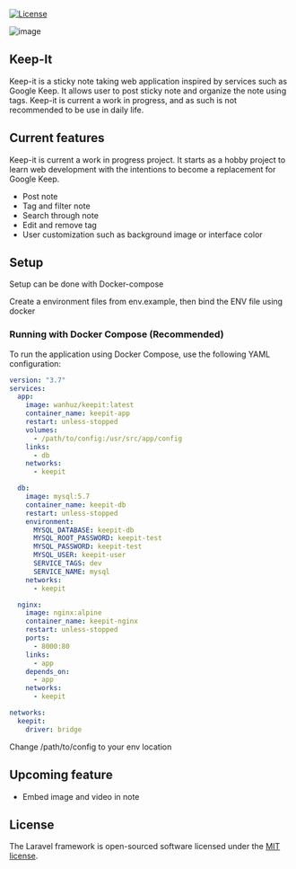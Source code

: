 <p align="left">
  <a href="https://packagist.org/packages/laravel/framework"><img src="https://img.shields.io/packagist/l/laravel/framework" alt="License"></a>
</p>

![image](https://github.com/wanhuz/keep-it/assets/12682216/212bd05d-b2fe-4142-b38d-ab17a225dd1c)


## Keep-It

Keep-it is a sticky note taking web application inspired by services such as Google Keep. It allows user to post sticky note and organize the note using tags. Keep-it is current a work in progress, and as such is not recommended to be use in daily life. 

## Current features

Keep-it is current a work in progress project. It starts as a hobby project to learn web development with the intentions to become a replacement for Google Keep.

- Post note
- Tag and filter note
- Search through note
- Edit and remove tag
- User customization such as background image or interface color

## Setup
Setup can be done with Docker-compose

Create a environment files from env.example, then bind the ENV file using docker

### Running with Docker Compose (Recommended)
To run the application using Docker Compose, use the following YAML configuration:

```yml
version: "3.7"
services:
  app:
    image: wanhuz/keepit:latest
    container_name: keepit-app
    restart: unless-stopped
    volumes:
      - /path/to/config:/usr/src/app/config
    links:
      - db
    networks:
      - keepit

  db:
    image: mysql:5.7
    container_name: keepit-db
    restart: unless-stopped
    environment:
      MYSQL_DATABASE: keepit-db
      MYSQL_ROOT_PASSWORD: keepit-test
      MYSQL_PASSWORD: keepit-test
      MYSQL_USER: keepit-user
      SERVICE_TAGS: dev
      SERVICE_NAME: mysql
    networks:
      - keepit

  nginx:
    image: nginx:alpine
    container_name: keepit-nginx
    restart: unless-stopped
    ports:
      - 8000:80
    links:
      - app
    depends_on:
      - app
    networks:
      - keepit

networks:
  keepit:
    driver: bridge
```

Change /path/to/config to your env location

## Upcoming feature
- Embed image and video in note

## License

The Laravel framework is open-sourced software licensed under the [MIT license](https://opensource.org/licenses/MIT).
